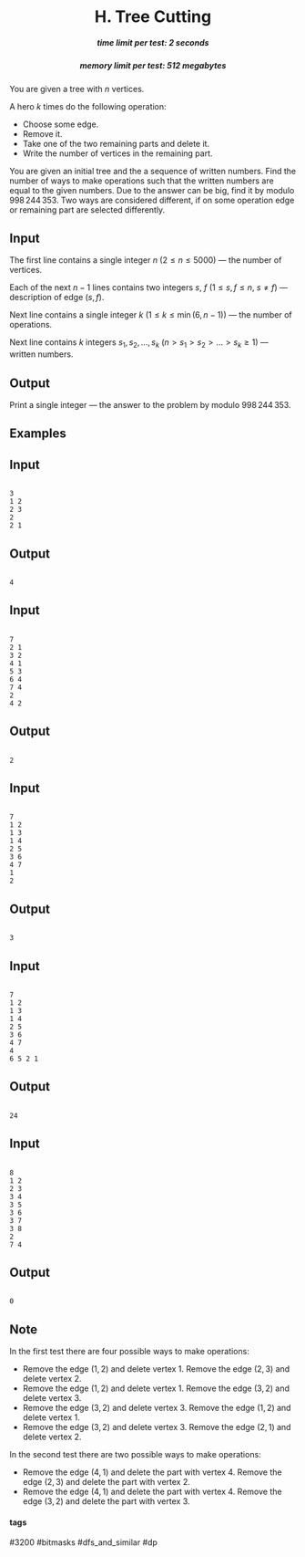 <h1 style='text-align: center;'> H. Tree Cutting</h1>

<h5 style='text-align: center;'>time limit per test: 2 seconds</h5>
<h5 style='text-align: center;'>memory limit per test: 512 megabytes</h5>

You are given a tree with $n$ vertices.

A hero $k$ times do the following operation:

* Choose some edge.
* Remove it.
* Take one of the two remaining parts and delete it.
* Write the number of vertices in the remaining part.

You are given an initial tree and the a sequence of written numbers. Find the number of ways to make operations such that the written numbers are equal to the given numbers. Due to the answer can be big, find it by modulo $998\,244\,353$. Two ways are considered different, if on some operation edge or remaining part are selected differently.

## Input

The first line contains a single integer $n$ ($2 \leq n \leq 5000$) — the number of vertices.

Each of the next $n-1$ lines contains two integers $s$, $f$ ($1 \leq s, f \leq n$, $s \neq f$) — description of edge $(s, f)$.

Next line contains a single integer $k$ ($1 \leq k \leq \min{(6, n - 1)}$) — the number of operations.

Next line contains $k$ integers $s_1, s_2, \ldots, s_k$ ($n > s_1 > s_2 > \ldots > s_k \geq 1$) — written numbers.

## Output

Print a single integer — the answer to the problem by modulo $998\,244\,353$.

## Examples

## Input


```

3
1 2
2 3
2
2 1

```
## Output


```

4

```
## Input


```

7
2 1
3 2
4 1
5 3
6 4
7 4
2
4 2

```
## Output


```

2

```
## Input


```

7
1 2
1 3
1 4
2 5
3 6
4 7
1
2

```
## Output


```

3

```
## Input


```

7
1 2
1 3
1 4
2 5
3 6
4 7
4
6 5 2 1

```
## Output


```

24

```
## Input


```

8
1 2
2 3
3 4
3 5
3 6
3 7
3 8
2
7 4

```
## Output


```

0

```
## Note

In the first test there are four possible ways to make operations:

* Remove the edge $(1, 2)$ and delete vertex $1$. Remove the edge $(2, 3)$ and delete vertex $2$.
* Remove the edge $(1, 2)$ and delete vertex $1$. Remove the edge $(3, 2)$ and delete vertex $3$.
* Remove the edge $(3, 2)$ and delete vertex $3$. Remove the edge $(1, 2)$ and delete vertex $1$.
* Remove the edge $(3, 2)$ and delete vertex $3$. Remove the edge $(2, 1)$ and delete vertex $2$.

In the second test there are two possible ways to make operations:

* Remove the edge $(4, 1)$ and delete the part with vertex $4$. Remove the edge $(2, 3)$ and delete the part with vertex $2$.
* Remove the edge $(4, 1)$ and delete the part with vertex $4$. Remove the edge $(3, 2)$ and delete the part with vertex $3$.


#### tags 

#3200 #bitmasks #dfs_and_similar #dp 